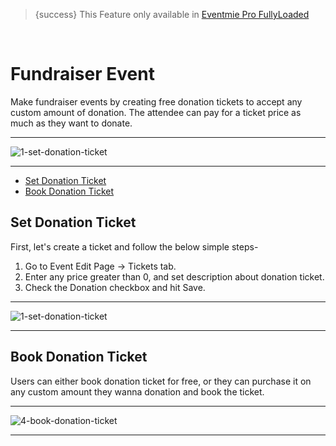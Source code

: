 > {success} This Feature only available in [Eventmie Pro FullyLoaded](https://classiebit.com/eventmie-pro-fullyloaded)

<br>

# Fundraiser Event

Make fundraiser events by creating free donation tickets to accept any custom amount of donation. The attendee can pay for a ticket price as much as they want to donate.

---

![1-set-donation-ticket](/images/v2/EventmieProFullyLoadedV2.0/29.1-set-donation-ticket.webp "1-set-donation-ticket")

---

-   [Set Donation Ticket](#Set-Donation-Ticket)
-   [Book Donation Ticket](#Book-Donation-Ticket)

<a name="Set-Donation-Ticket"></a>

## Set Donation Ticket

First, let's create a ticket and follow the below simple steps-

1. Go to Event Edit Page -> Tickets tab.
2. Enter any price greater than 0, and set description about donation ticket.
3. Check the Donation checkbox and hit Save.

---

![1-set-donation-ticket](/images/v2/EventmieProFullyLoadedV2.0/29.1-set-donation-ticket.webp "1-set-donation-ticket")

---

<a name="Book-Donation-Ticket"></a>

## Book Donation Ticket

Users can either book donation ticket for free, or they can purchase it on any custom amount they wanna donation and book the ticket.

---

![4-book-donation-ticket](/images/v2/EventmieProFullyLoadedV2.0/4-book-donation-ticket.webp "4-book-donation-ticket")

---
